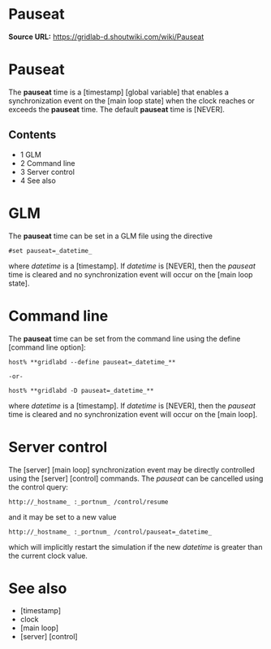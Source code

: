 # Pauseat

**Source URL:** https://gridlab-d.shoutwiki.com/wiki/Pauseat
# Pauseat

The **pauseat** time is a [timestamp] [global variable] that enables a synchronization event on the [main loop state] when the clock reaches or exceeds the **pauseat** time. The default **pauseat** time is [NEVER]. 

## Contents

  * 1 GLM
  * 2 Command line
  * 3 Server control
  * 4 See also
# GLM

The **pauseat** time can be set in a GLM file using the directive 
    
    
    #set pauseat=_datetime_
    

where _datetime_ is a [timestamp]. If _datetime_ is [NEVER], then the _pauseat_ time is cleared and no synchronization event will occur on the [main loop state]. 

# Command line

The **pauseat** time can be set from the command line using the define [command line option]: 
    
    
    host% **gridlabd --define pauseat=_datetime_**
    
    -or-
    
    host% **gridlabd -D pauseat=_datetime_**
    

where _datetime_ is a [timestamp]. If _datetime_ is [NEVER], then the _pauseat_ time is cleared and no synchronization event will occur on the [main loop]. 

# Server control

The [server] [main loop] synchronization event may be directly controlled using the [server] [control] commands. The _pauseat_ can be cancelled using the control query: 
    
    
    http://_hostname_ :_portnum_ /control/resume
    

and it may be set to a new value 
    
    
    http://_hostname_ :_portnum_ /control/pauseat=_datetime_
    

which will implicitly restart the simulation if the new _datetime_ is greater than the current clock value. 

# See also

  * [timestamp]
  * clock
  * [main loop]
  * [server] [control]
